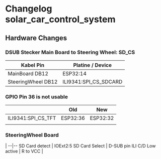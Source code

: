 # Changelog solar_car_control_system

## Hardware Changes

### DSUB Stecker Main Board to Steering Wheel: SD_CS

Kabel Pin | Platine / Device
---|---
MainBoard DB12| ESP32:14 
SteeringWheel DB12 | ILI9341:SPI_CS_SDCARD 

### GPIO Pin 36 is not usable 

|                    | Old      | New      |
| ------------------ | -------- | -------- |
| ILI9341:SPI_CS_TFT | ESP32:36 | ESP32:32 |
|                    |          |          |

### SteeringWheel Board


|
--|--
SD Card detect | IOExt2:5 
SD Card Select	| D-SUB pin 
ILI C/D Low active	| R to VCC 
	|  
